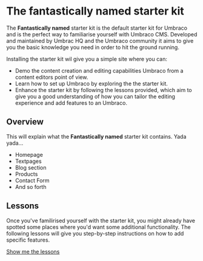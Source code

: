 # The fantastically named starter kit
The **Fantastically named** starter kit is the default starter kit for Umbraco and is the perfect way to familiarise yourself with Umbraco CMS. Developed and maintained by Umbrac HQ and the Umbraco community it aims to give you the basic knowledge you need in order to hit the ground running.

Installing the starter kit wil give you a simple site where you can:

* Demo the content creation and editing capabilities Umbraco from a content editors point of view.
* Learn how to set up Umbraco by exploring the the starter kit.
* Enhance the starter kit by following the lessons provided, which aim to give you a good understanding of how you can tailor the editing experience and add features to an Umbraco. 

## Overview
This will explain what the **Fantastically named** starter kit contains. Yada yada...

* Homepage
* Textpages 
* Blog section
* Products
* Contact Form
* And so forth

## Lessons
Once you've familirised yourself with the starter kit, you might already have spotted some places where you'd want some additional functionality. The following lessons will give you step-by-step instructions on how to add specific features.

[Show me the lessons](Lessons/)

